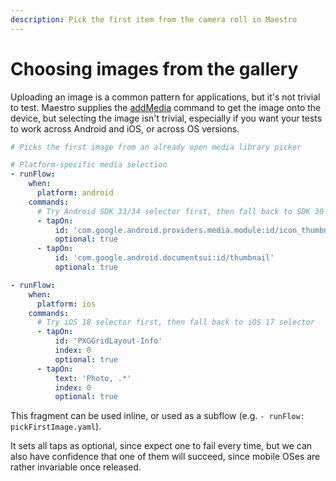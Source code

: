 ```yaml
---
description: Pick the first item from the camera roll in Maestro
---
```


# Choosing images from the gallery

Uploading an image is a common pattern for applications, but it's not trivial to test. Maestro supplies the [addMedia](../../api-reference/commands/addmedia.md) command to get the image onto the device, but selecting the image isn't trivial, especially if you want your tests to work across Android and iOS, or across OS versions.



```yaml
# Picks the first image from an already open media library picker

# Platform-specific media selection
- runFlow:
    when:
      platform: android
    commands:
      # Try Android SDK 33/34 selector first, then fall back to SDK 30 selector
      - tapOn:
          id: 'com.google.android.providers.media.module:id/icon_thumbnail'
          optional: true
      - tapOn:
          id: 'com.google.android.documentsui:id/thumbnail'
          optional: true

- runFlow:
    when:
      platform: ios
    commands:
      # Try iOS 18 selector first, then fall back to iOS 17 selector
      - tapOn:
          id: 'PXGGridLayout-Info'
          index: 0
          optional: true
      - tapOn:
          text: 'Photo, .*'
          index: 0
          optional: true
```

This fragment can be used inline, or used as a subflow (e.g. `- runFlow: pickFirstImage.yaml`).

It sets all taps as optional, since expect one to fail every time, but we can also have confidence that one of them will succeed, since mobile OSes are rather invariable once released.
